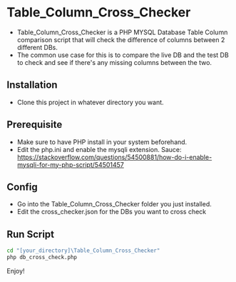 # Table_Column_Cross_Checker

- Table_Column_Cross_Checker is a PHP MYSQL Database Table Column comparison script that will check the difference of columns between 2 different DBs.
- The common use case for this is to compare the live DB and the test DB to check and see if there's any missing columns between the two.

## Installation
- Clone this project in whatever directory you want.

## Prerequisite
- Make sure to have PHP install in your system beforehand.
- Edit the php.ini and enable the mysqli extension. Sauce: https://stackoverflow.com/questions/54500881/how-do-i-enable-mysqli-for-my-php-script/54501457

## Config
- Go into the Table_Column_Cross_Checker folder you just installed.
- Edit the cross_checker.json for the DBs you want to cross check

## Run Script
```sh
cd "[your_directory]\Table_Column_Cross_Checker"
php db_cross_check.php
```

Enjoy!
